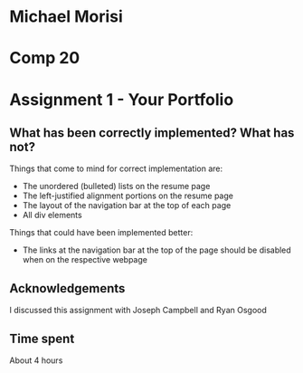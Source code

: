# Michael Morisi
# Comp 20
# Assignment 1 - Your Portfolio

## What has been correctly implemented? What has not?

Things that come to mind for correct implementation are:
* The unordered (bulleted) lists on the resume page
* The left-justified alignment portions on the resume page
* The layout of the navigation bar at the top of each page
* All div elements

Things that could have been implemented better:
* The links at the navigation bar at the top of the page should be disabled when on the respective webpage

## Acknowledgements
I discussed this assignment with Joseph Campbell and Ryan Osgood

## Time spent
About 4 hours
